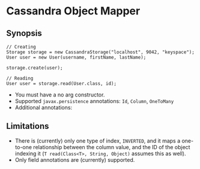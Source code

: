 Cassandra Object Mapper
=======================

Synopsis
--------

    // Creating
    Storage storage = new CassandraStorage("localhost", 9042, "keyspace");
    User user = new User(username, firstName, lastName);
    
    storage.create(user);
    
    // Reading
    User user = storage.read(User.class, id);
    


 * You must have a no arg constructor.
 * Supported `javax.persistence` annotations: `Id`, `Column`, `OneToMany`
 * Additional annotations:

Limitations
-----------
 * There is (currently) only one type of index, `INVERTED`, and it maps a
   one-to-one relationship between the column value, and the ID of the
   object indexing it (`T read(Class<T>, String, Object)` assumes this as
   well).
 * Only field annotations are (currently) supported.